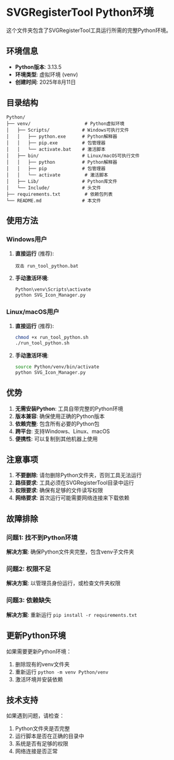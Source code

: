 # SVGRegisterTool Python环境

这个文件夹包含了SVGRegisterTool工具运行所需的完整Python环境。

## 环境信息

- **Python版本**: 3.13.5
- **环境类型**: 虚拟环境 (venv)
- **创建时间**: 2025年8月11日

## 目录结构

```
Python/
├── venv/                    # Python虚拟环境
│   ├── Scripts/            # Windows可执行文件
│   │   ├── python.exe      # Python解释器
│   │   ├── pip.exe         # 包管理器
│   │   └── activate.bat    # 激活脚本
│   ├── bin/                # Linux/macOS可执行文件
│   │   ├── python          # Python解释器
│   │   ├── pip             # 包管理器
│   │   └── activate         # 激活脚本
│   ├── Lib/                # Python库文件
│   └── Include/            # 头文件
├── requirements.txt         # 依赖包列表
└── README.md               # 本文件
```

## 使用方法

### Windows用户

1. **直接运行** (推荐):
   ```
   双击 run_tool_python.bat
   ```

2. **手动激活环境**:
   ```cmd
   Python\venv\Scripts\activate
   python SVG_Icon_Manager.py
   ```

### Linux/macOS用户

1. **直接运行** (推荐):
   ```bash
   chmod +x run_tool_python.sh
   ./run_tool_python.sh
   ```

2. **手动激活环境**:
   ```bash
   source Python/venv/bin/activate
   python SVG_Icon_Manager.py
   ```

## 优势

1. **无需安装Python**: 工具自带完整的Python环境
2. **版本兼容**: 确保使用正确的Python版本
3. **依赖完整**: 包含所有必要的Python包
4. **跨平台**: 支持Windows、Linux、macOS
5. **便携性**: 可以复制到其他机器上使用

## 注意事项

1. **不要删除**: 请勿删除Python文件夹，否则工具无法运行
2. **路径要求**: 工具必须在SVGRegisterTool目录中运行
3. **权限要求**: 确保有足够的文件读写权限
4. **网络要求**: 首次运行可能需要网络连接来下载依赖

## 故障排除

### 问题1: 找不到Python环境
**解决方案**: 确保Python文件夹完整，包含venv子文件夹

### 问题2: 权限不足
**解决方案**: 以管理员身份运行，或检查文件夹权限

### 问题3: 依赖缺失
**解决方案**: 重新运行 `pip install -r requirements.txt`

## 更新Python环境

如果需要更新Python环境：

1. 删除现有的venv文件夹
2. 重新运行 `python -m venv Python/venv`
3. 激活环境并安装依赖

## 技术支持

如果遇到问题，请检查：
1. Python文件夹是否完整
2. 运行脚本是否在正确的目录中
3. 系统是否有足够的权限
4. 网络连接是否正常
